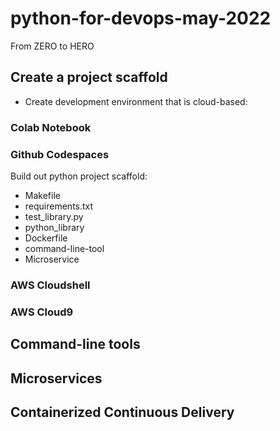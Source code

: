 # python-for-devops-may-2022
From ZERO to HERO

## Create a project scaffold

* Create development environment that is cloud-based: 
### Colab Notebook
### Github Codespaces

Build out python project scaffold:
* Makefile
* requirements.txt
* test_library.py
* python_library
* Dockerfile
* command-line-tool
* Microservice

### AWS Cloudshell
### AWS Cloud9

## Command-line tools

## Microservices

## Containerized Continuous Delivery

